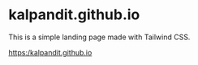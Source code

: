 # kalpandit.github.io
This is a simple landing page made with Tailwind CSS.

<a href="https:/kalpandit.github.io">https:/kalpandit.github.io</a>
